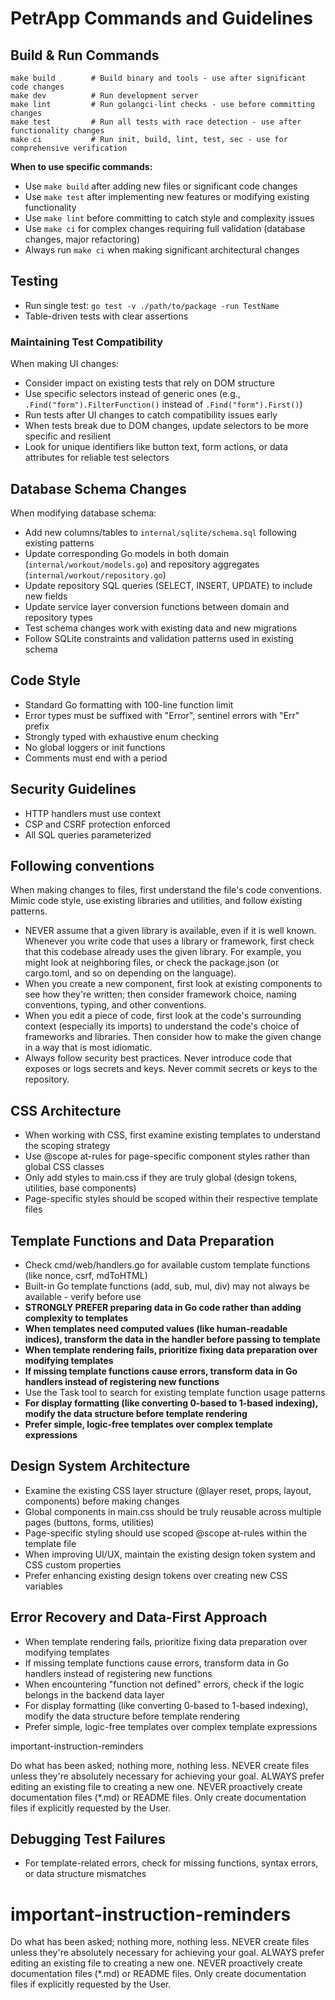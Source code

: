# PetrApp Commands and Guidelines

## Build & Run Commands
```
make build        # Build binary and tools - use after significant code changes
make dev          # Run development server
make lint         # Run golangci-lint checks - use before committing changes  
make test         # Run all tests with race detection - use after functionality changes
make ci           # Run init, build, lint, test, sec - use for comprehensive verification
```

**When to use specific commands:**
- Use `make build` after adding new files or significant code changes
- Use `make test` after implementing new features or modifying existing functionality
- Use `make lint` before committing to catch style and complexity issues
- Use `make ci` for complex changes requiring full validation (database changes, major refactoring)
- Always run `make ci` when making significant architectural changes

## Testing
- Run single test: `go test -v ./path/to/package -run TestName`
- Table-driven tests with clear assertions

### Maintaining Test Compatibility
When making UI changes:
- Consider impact on existing tests that rely on DOM structure
- Use specific selectors instead of generic ones (e.g., `.Find("form").FilterFunction()` instead of `.Find("form").First()`)
- Run tests after UI changes to catch compatibility issues early  
- When tests break due to DOM changes, update selectors to be more specific and resilient
- Look for unique identifiers like button text, form actions, or data attributes for reliable test selectors

## Database Schema Changes
When modifying database schema:
- Add new columns/tables to `internal/sqlite/schema.sql` following existing patterns
- Update corresponding Go models in both domain (`internal/workout/models.go`) and repository aggregates (`internal/workout/repository.go`)
- Update repository SQL queries (SELECT, INSERT, UPDATE) to include new fields
- Update service layer conversion functions between domain and repository types
- Test schema changes work with existing data and new migrations
- Follow SQLite constraints and validation patterns used in existing schema

## Code Style
- Standard Go formatting with 100-line function limit
- Error types must be suffixed with "Error", sentinel errors with "Err" prefix
- Strongly typed with exhaustive enum checking
- No global loggers or init functions
- Comments must end with a period

## Security Guidelines
- HTTP handlers must use context
- CSP and CSRF protection enforced
- All SQL queries parameterized

## Following conventions

When making changes to files, first understand the file's code conventions. Mimic code style, use existing libraries and utilities, and follow existing patterns.
- NEVER assume that a given library is available, even if it is well known. Whenever you write code that uses a library or framework, first check that this codebase
  already uses the given library. For example, you might look at neighboring files, or check the package.json (or cargo.toml, and so on depending on the language).
- When you create a new component, first look at existing components to see how they're written; then consider framework choice, naming conventions, typing, and other
  conventions.
- When you edit a piece of code, first look at the code's surrounding context (especially its imports) to understand the code's choice of frameworks and libraries. Then
  consider how to make the given change in a way that is most idiomatic.
- Always follow security best practices. Never introduce code that exposes or logs secrets and keys. Never commit secrets or keys to the repository.

## CSS Architecture

- When working with CSS, first examine existing templates to understand the scoping strategy
- Use @scope at-rules for page-specific component styles rather than global CSS classes
- Only add styles to main.css if they are truly global (design tokens, utilities, base components)
- Page-specific styles should be scoped within their respective template files

## Template Functions and Data Preparation

- Check cmd/web/handlers.go for available custom template functions (like nonce, csrf, mdToHTML)
- Built-in Go template functions (add, sub, mul, div) may not always be available - verify before use
- **STRONGLY PREFER preparing data in Go code rather than adding complexity to templates**
- **When templates need computed values (like human-readable indices), transform the data in the handler before passing to template**
- **When template rendering fails, prioritize fixing data preparation over modifying templates**
- **If missing template functions cause errors, transform data in Go handlers instead of registering new functions**
- Use the Task tool to search for existing template function usage patterns
- **For display formatting (like converting 0-based to 1-based indexing), modify the data structure before template rendering**
- **Prefer simple, logic-free templates over complex template expressions**

## Design System Architecture

- Examine the existing CSS layer structure (@layer reset, props, layout, components) before making changes
- Global components in main.css should be truly reusable across multiple pages (buttons, forms, utilities)
- Page-specific styling should use scoped @scope at-rules within the template file
- When improving UI/UX, maintain the existing design token system and CSS custom properties
- Prefer enhancing existing design tokens over creating new CSS variables

## Error Recovery and Data-First Approach

- When template rendering fails, prioritize fixing data preparation over modifying templates
- If missing template functions cause errors, transform data in Go handlers instead of registering new functions
- When encountering "function not defined" errors, check if the logic belongs in the backend data layer
- For display formatting (like converting 0-based to 1-based indexing), modify the data structure before template rendering
- Prefer simple, logic-free templates over complex template expressions

important-instruction-reminders

Do what has been asked; nothing more, nothing less.
NEVER create files unless they're absolutely necessary for achieving your goal.
ALWAYS prefer editing an existing file to creating a new one.
NEVER proactively create documentation files (*.md) or README files. Only create documentation files if explicitly requested by the User.

## Debugging Test Failures

- For template-related errors, check for missing functions, syntax errors, or data structure mismatches

# important-instruction-reminders
Do what has been asked; nothing more, nothing less.
NEVER create files unless they're absolutely necessary for achieving your goal.
ALWAYS prefer editing an existing file to creating a new one.
NEVER proactively create documentation files (*.md) or README files. Only create documentation files if explicitly requested by the User.
